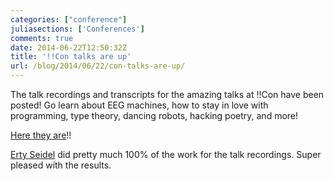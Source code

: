 ```yaml
---
categories: ["conference"]
juliasections: ['Conferences']
comments: true
date: 2014-06-22T12:50:32Z
title: '!!Con talks are up'
url: /blog/2014/06/22/con-talks-are-up/
---
```


The talk recordings and transcripts for the amazing talks at !!Con
have been posted! Go learn about EEG machines, how to stay in love
with programming, type theory, dancing robots, hacking poetry, and more!

[Here they are](http://bangbangcon.com/recordings.html)!!

[Erty Seidel](http://ertyseidel.com/) did pretty much 100% of the work
for the talk recordings. Super pleased with the results.
